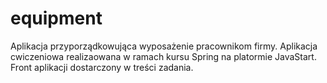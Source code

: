# equipment
Aplikacja przyporządkowująca wyposażenie pracownikom firmy. 
Aplikacja cwiczeniowa realizaowana w ramach kursu Spring na platormie JavaStart.
Front aplikacji dostarczony w treści zadania.
